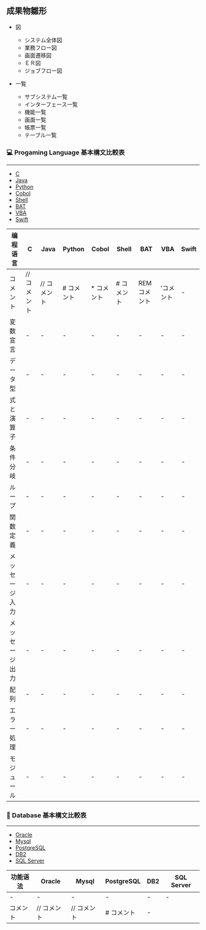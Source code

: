 ## 成果物雛形
- 図
    + システム全体図
    + 業務フロー図
    + 画面遷移図
    + ＥＲ図
    + ジョブフロー図

- 一覧
    + サブシステム一覧
    + インターフェース一覧
    + 機能一覧
    + 画面一覧
    + 帳票一覧
    + テーブル一覧


### :computer: Progaming Language 基本構文比較表
<hr>

- [C](https://github.com/sixsGod/study/tree/master/C)
- [Java](https://github.com/sixsGod/study/tree/master/java)
- [Python](https://github.com/sixsGod/study/tree/master/pytohn)
- [Cobol](https://github.com/sixsGod/study/tree/master/COBOL)
- [Shell](https://github.com/sixsGod/study/tree/master/Linux)
- [BAT](https://github.com/sixsGod/study/tree/master/BAT)
- [VBA](https://github.com/sixsGod/study/tree/master/VB)
- [Swift](https://github.com/sixsGod/study/tree/master/swift)

|编程语言|C|Java|Python|Cobol|Shell|BAT|VBA|Swift|
|-|-|-|-|-|-|-|-|-|
|コメント|// コメント|// コメント|# コメント|* コメント|# コメント|REM コメント|'コメント|-|
|変数宣言|-|-|-|-|-|-|-|-|
|データ型|-|-|-|-|-|-|-|-|
|式と演算子|-|-|-|-|-|-|-|-|
|条件分岐|-|-|-|-|-|-|-|-|
|ループ|-|-|-|-|-|-|-|-|
|関数定義|-|-|-|-|-|-|-|-|
|メッセージ入力|-|-|-|-|-|-|-|-|
|メッセージ出力|-|-|-|-|-|-|-|-|
|配列|-|-|-|-|-|-|-|-|
|エラー処理|-|-|-|-|-|-|-|-|
|モジュール|-|-|-|-|-|-|-|-|

### :floppy_disk: Database 基本構文比較表
<hr>

- [Oracle](https://github.com/sixsGod/study/tree/master/sql/oracle)
- [Mysql](https://github.com/sixsGod/study/tree/master/sql/mysql)
- [PostgreSQL](https://github.com/sixsGod/study/tree/master/sql/postgres)
- [DB2](https://github.com/sixsGod/study/tree/master/sql/db2)
- [SQL Server](https://github.com/sixsGod/study/tree/master/sql/SQL%20Server)

|功能语法|Oracle|Mysql|PostgreSQL|DB2|SQL Server|
|-|-|-|-|-|-|
|-|-|-|-|-|-|
|コメント|// コメント|// コメント|# コメント|-|


